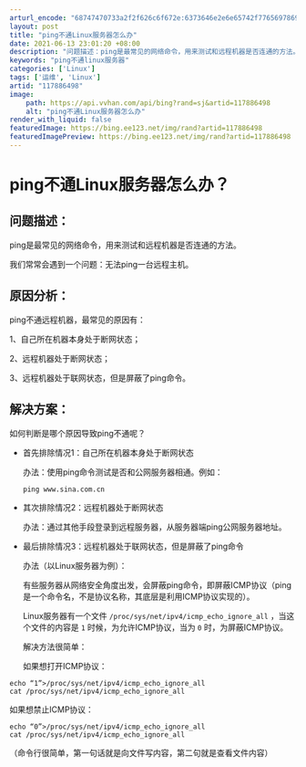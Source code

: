 ```yaml
---
arturl_encode: "68747470733a2f2f626c6f672e:6373646e2e6e65742f77656978696e5f34353631363739342f:61727469636c652f64657461696c732f313137383836343938"
layout: post
title: "ping不通Linux服务器怎么办"
date: 2021-06-13 23:01:20 +08:00
description: "问题描述：ping是最常见的网络命令，用来测试和远程机器是否连通的方法。我们常常会遇到一个问题：无法"
keywords: "ping不通linux服务器"
categories: ['Linux']
tags: ['运维', 'Linux']
artid: "117886498"
image:
    path: https://api.vvhan.com/api/bing?rand=sj&artid=117886498
    alt: "ping不通Linux服务器怎么办"
render_with_liquid: false
featuredImage: https://bing.ee123.net/img/rand?artid=117886498
featuredImagePreview: https://bing.ee123.net/img/rand?artid=117886498
---
```


# ping不通Linux服务器怎么办？

## 问题描述：

ping是最常见的网络命令，用来测试和远程机器是否连通的方法。
  
我们常常会遇到一个问题：无法ping一台远程主机。

## 原因分析：

ping不通远程机器，最常见的原因有：
  
1、自己所在机器本身处于断网状态；
  
2、远程机器处于断网状态；
  
3、远程机器处于联网状态，但是屏蔽了ping命令。

## 解决方案：

如何判断是哪个原因导致ping不通呢？

* 首先排除情况1：自己所在机器本身处于断网状态
    
  办法：使用ping命令测试是否和公网服务器相通。例如：
    
  `ping www.sina.com.cn`
* 其次排除情况2：远程机器处于断网状态
    
  办法：通过其他手段登录到远程服务器，从服务器端ping公网服务器地址。
* 最后排除情况3：远程机器处于联网状态，但是屏蔽了ping命令
    
  办法（以Linux服务器为例）：
    
  有些服务器从网络安全角度出发，会屏蔽ping命令，即屏蔽ICMP协议（ping是一个命令名，不是协议名称，其底层是利用ICMP协议实现的）。
    
  Linux服务器有一个文件
  `/proc/sys/net/ipv4/icmp_echo_ignore_all`
  ，当这个文件的内容是
  `1`
  时候，为允许ICMP协议，当为
  `0`
  时，为屏蔽ICMP协议。
    
  解决方法很简单：
    
  如果想打开ICMP协议：

```
echo “1”>/proc/sys/net/ipv4/icmp_echo_ignore_all
cat /proc/sys/net/ipv4/icmp_echo_ignore_all

```

如果想禁止ICMP协议：

```
echo “0”>/proc/sys/net/ipv4/icmp_echo_ignore_all
cat /proc/sys/net/ipv4/icmp_echo_ignore_all

```

（命令行很简单，第一句话就是向文件写内容，第二句就是查看文件内容）